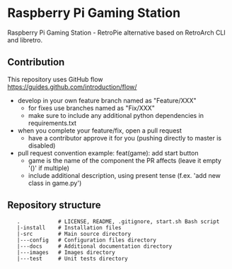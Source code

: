 # Raspberry Pi Gaming Station

Raspberry Pi Gaming Station - RetroPie alternative based on RetroArch CLI and libretro.

## Contribution
This repository uses GitHub flow https://guides.github.com/introduction/flow/
- develop in your own feature branch named as "Feature/XXX"
  - for fixes use branches named as "Fix/XXX"
  - make sure to include any additional python dependencies in requirements.txt
- when you complete your feature/fix, open a pull request
  - have a contributor approve it for you (pushing directly to master is disabled)
- pull request convention example: feat(game): add start button
  - game is the name of the component the PR affects (leave it empty '()' if multiple)
  - include additional description, using present tense (f.ex. 'add new class in game.py')

## Repository structure
```
   .            # LICENSE, README, .gitignore, start.sh Bash script
   |-install    # Installation files
   |-src        # Main source directory
   |---config   # Configuration files directory
   |---docs     # Additional documentation directory
   |---images   # Images directory
   |---test     # Unit tests directory
```
